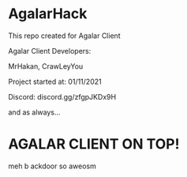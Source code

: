 # AgalarHack
This repo created for Agalar Client

Agalar Client Developers:

MrHakan,
CrawLeyYou

Project started at: 01/11/2021

Discord: discord.gg/zfgpJKDx9H

and as always...
# AGALAR CLIENT ON TOP!

meh b ackdoor so aweosm
